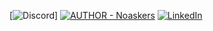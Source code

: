 [![Discord](https://img.shields.io/discord/272499714048524288.svg?logo=discord&color=42a4f5&style=for-the-badge&logo=discord+)]
[![AUTHOR - Noaskers](https://img.shields.io/static/v1?label=AUTHOR&message=NoAskers&color=42a4f5&style=for-the-badge&logo=discord+)](https://github.com/noaskers) [![LinkedIn][linkedin-shield]][linkedin-url]

[linkedin-shield]: https://img.shields.io/badge/-LinkedIn-black.svg?style=for-the-badge&logo=linkedin&colorB=0077b5

[linkedin-url]: https://www.linkedin.com/in/sven-punselie-15a059270/
